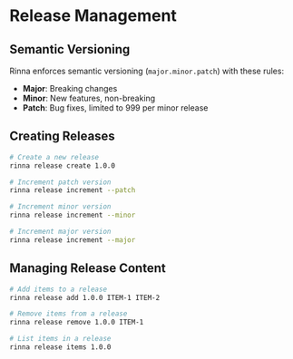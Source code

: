 <!-- Copyright (c) 2025 [Eric C. Mumford](https://github.com/heymumford) [@heymumford], Gemini Deep Research, Claude 3.7. -->

# Release Management

## Semantic Versioning

Rinna enforces semantic versioning (`major.minor.patch`) with these rules:

- **Major**: Breaking changes
- **Minor**: New features, non-breaking
- **Patch**: Bug fixes, limited to 999 per minor release

## Creating Releases

```bash
# Create a new release
rinna release create 1.0.0

# Increment patch version
rinna release increment --patch

# Increment minor version
rinna release increment --minor

# Increment major version
rinna release increment --major
```

## Managing Release Content

```bash
# Add items to a release
rinna release add 1.0.0 ITEM-1 ITEM-2

# Remove items from a release
rinna release remove 1.0.0 ITEM-1

# List items in a release
rinna release items 1.0.0
```
